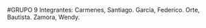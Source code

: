 #GRUPO 9
Integrantes:  Carmenes, Santiago.
              García, Federico.
              Orte, Bautista.
              Zamora, Wendy.
